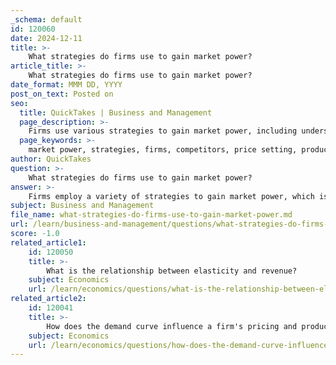 ```yaml
---
_schema: default
id: 120060
date: 2024-12-11
title: >-
    What strategies do firms use to gain market power?
article_title: >-
    What strategies do firms use to gain market power?
date_format: MMM DD, YYYY
post_on_text: Posted on
seo:
  title: QuickTakes | Business and Management
  page_description: >-
    Firms use various strategies to gain market power, including understanding competitors, setting prices, product differentiation, price discrimination, forming cartels, limit and predatory pricing, vertical integration, conducting market research, and innovative marketing strategies.
  page_keywords: >-
    market power, strategies, firms, competitors, price setting, product differentiation, price discrimination, cartels, limit pricing, predatory pricing, vertical integration, market research, customer insights, marketing strategies
author: QuickTakes
question: >-
    What strategies do firms use to gain market power?
answer: >-
    Firms employ a variety of strategies to gain market power, which is defined as the ability to influence the price of their products or services in the marketplace. Here are some key strategies:\n\n1. **Understanding Competitors**: Analyzing the strengths and weaknesses of competitors allows firms to identify market gaps. By filling these gaps, firms can position themselves more competitively and attract customers away from rivals.\n\n2. **Price Setting**: Firms with market power are often referred to as "price makers." They can set prices above the equilibrium level found in competitive markets, allowing them to earn economic profits. This is achieved by manipulating supply and demand dynamics, which can include limiting production to raise prices.\n\n3. **Product Differentiation**: By offering unique products or services that stand out from competitors, firms can create a perceived value that allows them to charge higher prices. This differentiation can be based on quality, features, branding, or customer service.\n\n4. **Price Discrimination**: Firms may engage in price discrimination, charging different prices to different consumers based on their willingness to pay. This strategy maximizes revenue by capturing consumer surplus.\n\n5. **Forming Cartels**: In some cases, firms may collaborate with competitors to form cartels, which can lead to coordinated pricing strategies that reduce competition and increase market power. However, such practices can be illegal in many jurisdictions.\n\n6. **Limit Pricing and Predatory Pricing**: Incumbent firms may use limit pricing to deter new entrants by setting prices low enough to make entry unattractive. Conversely, predatory pricing involves temporarily lowering prices to drive competitors out of the market, after which prices can be raised again.\n\n7. **Vertical Integration**: By controlling more of the supply chain, firms can reduce costs and increase their market power. This can involve acquiring suppliers or distributors to streamline operations and enhance control over pricing.\n\n8. **Market Research and Customer Insights**: Gathering data on customer preferences and behaviors enables firms to tailor their offerings and marketing strategies effectively, ensuring they meet consumer needs better than competitors.\n\n9. **Innovative Marketing Strategies**: Developing creative marketing campaigns can increase brand awareness and customer loyalty, further solidifying a firm's position in the market.\n\nBy employing these strategies, firms can enhance their market power, allowing them to influence pricing, increase profitability, and potentially limit competition.
subject: Business and Management
file_name: what-strategies-do-firms-use-to-gain-market-power.md
url: /learn/business-and-management/questions/what-strategies-do-firms-use-to-gain-market-power
score: -1.0
related_article1:
    id: 120050
    title: >-
        What is the relationship between elasticity and revenue?
    subject: Economics
    url: /learn/economics/questions/what-is-the-relationship-between-elasticity-and-revenue
related_article2:
    id: 120041
    title: >-
        How does the demand curve influence a firm's pricing and production choices?
    subject: Economics
    url: /learn/economics/questions/how-does-the-demand-curve-influence-a-firms-pricing-and-production-choices
---
```


&nbsp;